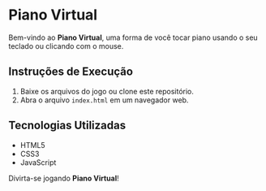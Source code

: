 # Piano Virtual

Bem-vindo ao **Piano Virtual**, uma forma de você tocar piano usando o seu teclado ou clicando com o mouse.

## Instruções de Execução

1. Baixe os arquivos do jogo ou clone este repositório.
2. Abra o arquivo `index.html` em um navegador web.

## Tecnologias Utilizadas

- HTML5
- CSS3
- JavaScript

Divirta-se jogando **Piano Virtual**!
